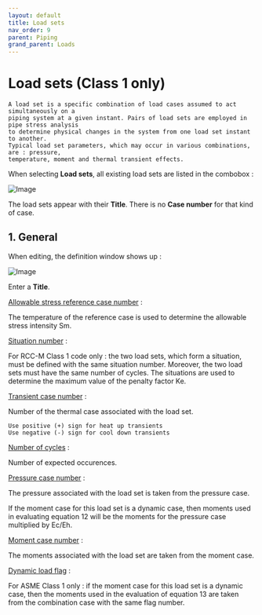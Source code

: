 ```yaml
---
layout: default
title: Load sets
nav_order: 9
parent: Piping
grand_parent: Loads
---
```


# Load sets (Class 1 only)

    A load set is a specific combination of load cases assumed to act simultaneously on a
    piping system at a given instant. Pairs of load sets are employed in pipe stress analysis
    to determine physical changes in the system from one load set instant to another.
    Typical load set parameters, which may occur in various combinations, are : pressure,
    temperature, moment and thermal transient effects.

When selecting **Load sets**, all existing load sets are listed in the combobox :

![Image](../Images/Load30.jpg)

The load sets appear with their **Title**. There is no **Case number** for that kind of case.

## 1. General

When editing, the definition window shows up :

![Image](../Images/Load31.jpg)

Enter a **Title**.

<ins>Allowable stress reference case number</ins> :

The temperature of the reference case is used to determine the allowable stress intensity Sm.

<ins>Situation number</ins> :

For RCC-M Class 1 code only : the two load sets, which form a situation, must be defined with the same situation number. Moreover, the two load sets must have the same number of cycles. The situations are used to determine the maximum value of the penalty factor Ke.

<ins>Transient case number</ins> :

Number of the thermal case associated with the load set.

    Use positive (+) sign for heat up transients
    Use negative (-) sign for cool down transients

<ins>Number of cycles</ins> :

Number of expected occurences.

<ins>Pressure case number</ins> :

The pressure associated with the load set is taken from the pressure case.

If the moment case for this load set is a dynamic case, then moments used in evaluating equation 12 will be the moments for the pressure case multiplied by Ec/Eh.

<ins>Moment case number</ins> :

The moments associated with the load set are taken from the moment case.

<ins>Dynamic load flag</ins> :

For ASME Class 1 only : if the moment case for this load set is a dynamic case, then the moments used in the evaluation of equation 13  are taken from the combination case with the same flag number.
